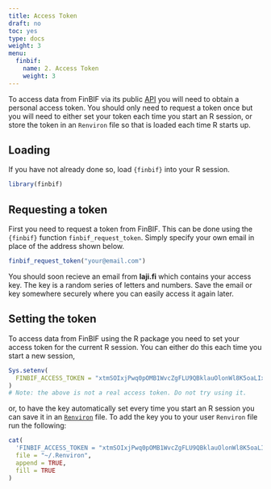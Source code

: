 ```yaml
---
title: Access Token
draft: no
toc: yes
type: docs
weight: 3
menu:
  finbif:
    name: 2. Access Token
    weight: 3
---
```



To access data from FinBIF via its public [API](https://api.laji.fi) you will
need to obtain a personal access token. You should only need to request a token
once but you will need to either set your token each time you start an R
session, or store the token in an `Renviron` file so that is loaded each time
R starts up.

## Loading
If you have not already done so, load `{finbif}` into your R session.

```r
library(finbif)
```

## Requesting a token
First you need to request a token from FinBIF. This can be done using the
`{finbif}` function `finbif_request_token`. Simply specify your own email in
place of the address shown below.

```r
finbif_request_token("your@email.com")
```
You should soon recieve an email from __laji.fi__ which contains your access
key. The key is a random series of letters and numbers. Save the email or key
somewhere securely where you can easily access it again later.

## Setting the token
To access data from FinBIF using the R package you need to set your access token
for the current R session. You can either do this each time you start a new
session,

```r
Sys.setenv(
  FINBIF_ACCESS_TOKEN = "xtmSOIxjPwq0pOMB1WvcZgFLU9QBklauOlonWl8K5oaLIx8RniJ"
)
# Note: the above is not a real access token. Do not try using it.
```
or, to have the key automatically set every time you start an R session you can
save it in an [`Renviron`](https://rviews.rstudio.com/2017/04/19/r-for-enterprise-understanding-r-s-startup/)
file. To add the key you to your user `Renviron` file run the following:


```r
cat(
  'FINBIF_ACCESS_TOKEN = "xtmSOIxjPwq0pOMB1WvcZgFLU9QBklauOlonWl8K5oaLIx8RniJ"',
  file = "~/.Renviron",
  append = TRUE,
  fill = TRUE
)
```
